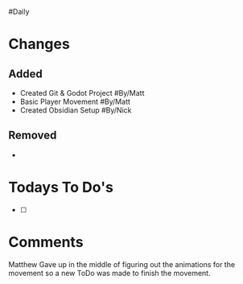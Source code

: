 #Daily
# Changes 
## Added
- Created Git & Godot Project #By/Matt 
- Basic Player Movement #By/Matt 
- Created Obsidian Setup #By/Nick 


## Removed
- 


# Todays To Do's
- [ ] 




# Comments
Matthew Gave up in the middle of figuring out the animations for the movement so a new ToDo was made to finish the movement.

